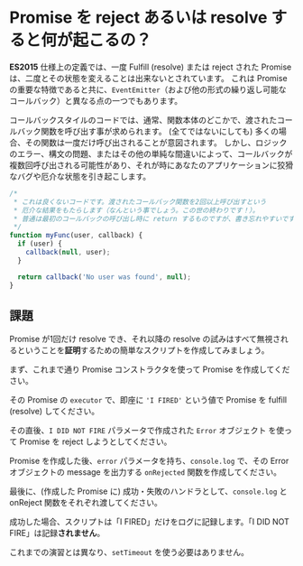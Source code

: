 # Promise を reject あるいは resolve すると何が起こるの？

**ES2015** 仕様上の定義では、一度 Fulfill (resolve) または reject された Promise は、二度とその状態を変えることは出来ないとされています。
これは Promise の重要な特徴であると共に、`EventEmitter`（および他の形式の繰り返し可能なコールバック）と異なる点の一つでもあります。

コールバックスタイルのコードでは、通常、関数本体のどこかで、渡されたコールバック関数を呼び出す事が求められます。
(全てではないにしても) 多くの場合、その関数は一度だけ呼び出されることが意図されます。
しかし、ロジックのエラー、構文の問題、またはその他の単純な間違いによって、コールバックが複数回呼び出される可能性があり、それが時にあなたのアプリケーションに狡猾なバグや厄介な状態を引き起こします。



```js
/*
 * これは良くないコードです。渡されたコールバック関数を2回以上呼び出すという
 * 厄介な結果をもたらします（なんという事でしょう。この世の終わりです！）。
 * 普通は最初のコールバックの呼び出し時に return するものですが、書き忘れやすいです！
 */
function myFunc(user, callback) {
  if (user) {
    callback(null, user);
  }

  return callback('No user was found', null);
}
```

## 課題

Promise が1回だけ resolve でき、それ以降の resolve の試みはすべて無視されるということを**証明**するための簡単なスクリプトを作成してみましょう。


まず、これまで通り Promise コンストラクタを使って Promise を作成してください。

その Promise の `executor` で、即座に `'I FIRED'` という値で Promise を fulfill (resolve) してください。

その直後、`I DID NOT FIRE` パラメータで作成された `Error` オブジェクト を使って Promise を reject しようとしてください。

Promise を作成した後、`error` パラメータを持ち、`console.log` で、その Error オブジェクトの message を出力する `onRejected` 関数を作成してください。

最後に、(作成した Promise に) 成功・失敗のハンドラとして、`console.log` と onReject 関数をそれぞれ渡してください。

成功した場合、スクリプトは「I FIRED」だけをログに記録します。「I DID NOT FIRE」は記録**されません**。

これまでの演習とは異なり、`setTimeout` を使う必要はありません。


